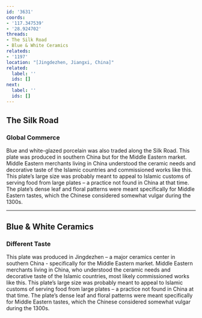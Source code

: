 ```yaml
---
id: '3631'
coords:
- '117.347539'
- '28.924702'
threads:
- The Silk Road
- Blue & White Ceramics
relateds:
- '1197'
location: "[Jingdezhen, Jiangxi, China]"
related:
  label: ''
  ids: []
next:
  label: ''
  ids: []
---
```


## The Silk Road

### Global Commerce

Blue and white-glazed porcelain was also traded along the Silk Road. This plate was produced in southern China but for the Middle Eastern market. Middle Eastern merchants living in China understood the ceramic needs and decorative taste of the Islamic countries and commissioned works like this. This plate’s large size was probably meant to appeal to Islamic customs of serving food from large plates – a practice not found in China at that time. The plate’s dense leaf and floral patterns were meant specifically for Middle Eastern tastes, which the Chinese considered somewhat vulgar during the 1300s.

* * *

## Blue & White Ceramics

### Different Taste

This plate was produced in Jingdezhen – a major ceramics center in southern China - specifically for the Middle Eastern market. Middle Eastern merchants living in China, who understood the ceramic needs and decorative taste of the Islamic countries, most likely commissioned works like this. This plate’s large size was probably meant to appeal to Islamic customs of serving food from large plates – a practice not found in China at that time. The plate’s dense leaf and floral patterns were meant specifically for Middle Eastern tastes, which the Chinese considered somewhat vulgar during the 1300s.
